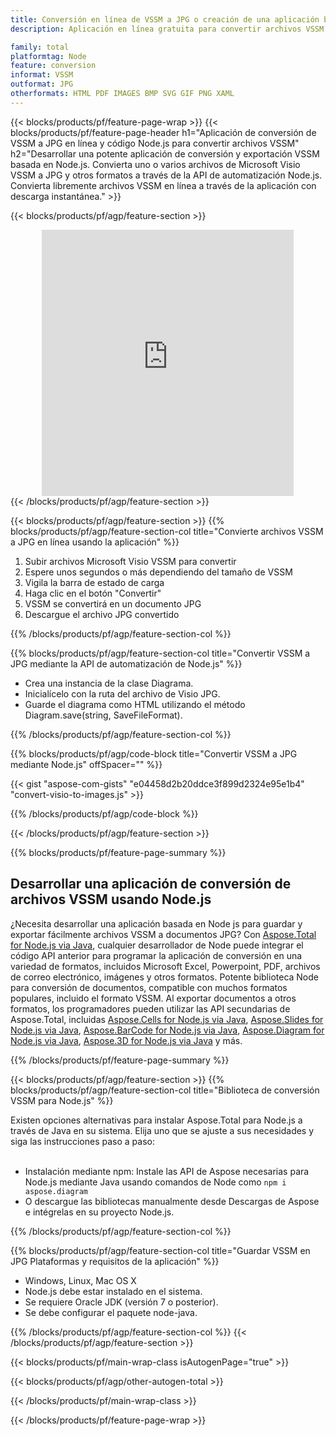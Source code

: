 ```yaml
---
title: Conversión en línea de VSSM a JPG o creación de una aplicación basada en Node.js para convertir archivos VSSM
description: Aplicación en línea gratuita para convertir archivos VSSM a JPG. Código de la biblioteca de conversión Node.js para documentos VSSM de Microsoft Visio. 

family: total
platformtag: Node
feature: conversion
informat: VSSM
outformat: JPG
otherformats: HTML PDF IMAGES BMP SVG GIF PNG XAML
---
```

{{< blocks/products/pf/feature-page-wrap >}}
{{< blocks/products/pf/feature-page-header h1="Aplicación de conversión de VSSM a JPG en línea y código Node.js para convertir archivos VSSM" h2="Desarrollar una potente aplicación de conversión y exportación VSSM basada en Node.js. Convierta uno o varios archivos de Microsoft Visio VSSM a JPG y otros formatos a través de la API de automatización Node.js. Convierta libremente archivos VSSM en línea a través de la aplicación con descarga instantánea." >}}


{{< blocks/products/pf/agp/feature-section >}}

<div class="container-fluid agp-content bg-white aboutfile box-1 vh100 section nopbtm">
<div class=container>
<div class=row>
<div class="demobox tc col-md-12 padding-0" align="center">

<iframe title="Aplicación gratuita en línea para convertir de VSSM a JPG" style="border: none; height: 426px;" scrolling="no" src="https://total-conversion-app-65z5r2lp.k8s.dynabic.com/?to=jpg&from=vssm" id="child-iframe" width="80%"></iframe>

</div></div>
</div></div>
{{< /blocks/products/pf/agp/feature-section >}}


{{< blocks/products/pf/agp/feature-section >}}
{{% blocks/products/pf/agp/feature-section-col title="Convierte archivos VSSM a JPG en línea usando la aplicación" %}}

1. Subir archivos Microsoft Visio VSSM para convertir
1. Espere unos segundos o más dependiendo del tamaño de VSSM
1. Vigila la barra de estado de carga
1. Haga clic en el botón "Convertir"
1. VSSM se convertirá en un documento JPG
1. Descargue el archivo JPG convertido

{{% /blocks/products/pf/agp/feature-section-col %}}

{{% blocks/products/pf/agp/feature-section-col title="Convertir VSSM a JPG mediante la API de automatización de Node.js" %}}

- Crea una instancia de la clase Diagrama.
- Inicialícelo con la ruta del archivo de Visio JPG.
- Guarde el diagrama como HTML utilizando el método Diagram.save(string, SaveFileFormat).

{{% /blocks/products/pf/agp/feature-section-col %}}

{{% blocks/products/pf/agp/code-block title="Convertir VSSM a JPG mediante Node.js" offSpacer="" %}}

{{< gist "aspose-com-gists" "e04458d2b20ddce3f899d2324e95e1b4" "convert-visio-to-images.js" >}}

{{% /blocks/products/pf/agp/code-block %}}

{{< /blocks/products/pf/agp/feature-section >}}

{{% blocks/products/pf/feature-page-summary %}}

<h2>Desarrollar una aplicación de conversión de archivos VSSM usando Node.js</h2>

¿Necesita desarrollar una aplicación basada en Node js para guardar y exportar fácilmente archivos VSSM a documentos JPG? Con [Aspose.Total for Node.js via Java](https://products.aspose.com/total/es/nodejs-java/), cualquier desarrollador de Node puede integrar el código API anterior para programar la aplicación de conversión en una variedad de formatos, incluidos Microsoft Excel, Powerpoint, PDF, archivos de correo electrónico, imágenes y otros formatos. Potente biblioteca Node para conversión de documentos, compatible con muchos formatos populares, incluido el formato VSSM. Al exportar documentos a otros formatos, los programadores pueden utilizar las API secundarias de Aspose.Total, incluidas [Aspose.Cells for Node.js via Java](https://products.aspose.com/cells/es/nodejs-java/), [Aspose.Slides for Node.js via Java](https://products.aspose.com/slides/es/nodejs-java/), [Aspose.BarCode for Node.js via Java](https://products.aspose.com/barcode/es/nodejs-java/), [Aspose.Diagram for Node.js via Java](https://products.aspose.com/diagram/es/nodejs-java/), [Aspose.3D for Node.js via Java](https://products.aspose.com/3d/es/nodejs-java/) y más. 
 
 

{{% /blocks/products/pf/feature-page-summary %}}

{{< blocks/products/pf/agp/feature-section >}}
{{% blocks/products/pf/agp/feature-section-col title="Biblioteca de conversión VSSM para Node.js" %}}

Existen opciones alternativas para instalar Aspose.Total para Node.js a través de Java en su sistema. Elija uno que se ajuste a sus necesidades y siga las instrucciones paso a paso:<br /><br />

- Instalación mediante npm: Instale las API de Aspose necesarias para Node.js mediante Java usando comandos de Node como ```npm i aspose.diagram```
- O descargue las bibliotecas manualmente desde Descargas de Aspose e intégrelas en su proyecto Node.js.

{{% /blocks/products/pf/agp/feature-section-col %}}

{{% blocks/products/pf/agp/feature-section-col title="Guardar VSSM en JPG Plataformas y requisitos de la aplicación" %}}

- Windows, Linux, Mac OS X
- Node.js debe estar instalado en el sistema.
- Se requiere Oracle JDK (versión 7 o posterior).
- Se debe configurar el paquete node-java.

{{% /blocks/products/pf/agp/feature-section-col %}}
{{< /blocks/products/pf/agp/feature-section >}}

{{< blocks/products/pf/main-wrap-class isAutogenPage="true" >}}

{{< blocks/products/pf/agp/other-autogen-total >}}

{{< /blocks/products/pf/main-wrap-class >}}

{{< /blocks/products/pf/feature-page-wrap >}}